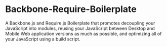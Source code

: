 Backbone-Require-Boilerplate
============================

A Backbone.js and Require.js Boilerplate that promotes decoupling your JavaScript into modules, reusing your JavaScript between Desktop and Mobile Web application versions as much as possible, and optimizing all of your JavaScript using a build script.